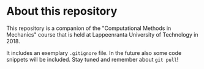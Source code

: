 # About this repository

This repository is a companion of the "Computational Methods in Mechanics" course that is held at Lappeenranta University of Technology in 2018. 

It includes an exemplary `.gitignore` file. In the future also some code snippets will be included. Stay tuned and remember about `git pull`!